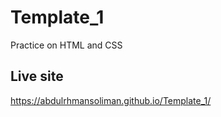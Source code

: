 # Template_1
Practice on HTML and CSS
## Live site 
https://abdulrhmansoliman.github.io/Template_1/
